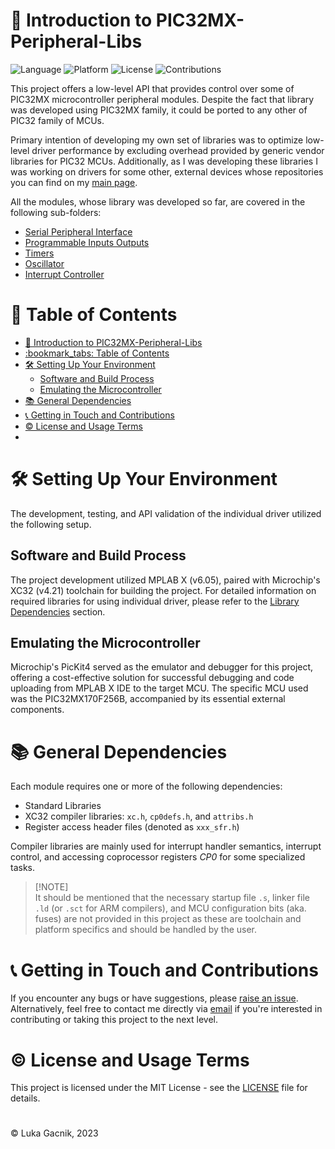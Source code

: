 # 📘 Introduction to PIC32MX-Peripheral-Libs

![Language](https://img.shields.io/badge/language-C-brightgreen) ![Platform](https://img.shields.io/badge/platform-PIC32-blue) ![License](https://img.shields.io/badge/license-MIT-green) ![Contributions](https://img.shields.io/badge/contributions-welcome-brightgreen.svg)

This project offers a low-level API that provides control over some of PIC32MX microcontroller peripheral modules. Despite the fact that library was developed using PIC32MX family, it could be ported to any other of PIC32 family of MCUs.

Primary intention of developing my own set of libraries was to optimize low-level driver performance by excluding overhead provided by generic vendor libraries for PIC32 MCUs. Additionally, as I was developing these libraries I was working on drivers for some other, external devices whose repositories you can find on my [main page](https://github.com/MucaGinger).

All the modules, whose library was developed so far, are covered in the following sub-folders:
- [Serial Peripheral Interface](Spi)
- [Programmable Inputs Outputs](Pio)
- [Timers](Tmr)
- [Oscillator](Osc)
- [Interrupt Controller](Ic)

# :bookmark_tabs: Table of Contents

- [📘 Introduction to PIC32MX-Peripheral-Libs](#-introduction-to-pic32mx-peripheral-libs)
- [:bookmark\_tabs: Table of Contents](#bookmark_tabs-table-of-contents)
- [🛠️ Setting Up Your Environment](#️-setting-up-your-environment)
  - [Software and Build Process](#software-and-build-process)
  - [Emulating the Microcontroller](#emulating-the-microcontroller)
- [📚 General Dependencies](#-general-dependencies)
- [📞 Getting in Touch and Contributions](#-getting-in-touch-and-contributions)
- [©️ License and Usage Terms](#️-license-and-usage-terms)
- [](#)

# 🛠️ Setting Up Your Environment

The development, testing, and API validation of the individual driver utilized the following setup.

## Software and Build Process

The project development utilized MPLAB X (v6.05), paired with Microchip's XC32 (v4.21) toolchain for building the project. For detailed information on required libraries for using individual driver, please refer to the [Library Dependencies](#-dependencies-and-prerequisites) section.

## Emulating the Microcontroller

Microchip's PicKit4 served as the emulator and debugger for this project, offering a cost-effective solution for successful debugging and code uploading from MPLAB X IDE to the target MCU. The specific MCU used was the PIC32MX170F256B, accompanied by its essential external components.

# 📚 General Dependencies

Each module requires one or more of the following dependencies:
- Standard Libraries
- XC32 compiler libraries: `xc.h`, `cp0defs.h`, and `attribs.h`
- Register access header files (denoted as `xxx_sfr.h`)

Compiler libraries are mainly used for interrupt handler semantics, interrupt control, and accessing coprocessor registers *CP0* for some specialized tasks.

> [!NOTE]\
> It should be mentioned that the necessary startup file <code>.s</code>, linker file <code>.ld</code> (or <code>.sct</code> for ARM compilers), and MCU configuration bits (aka. fuses) are not provided in this project as these are toolchain and platform specifics and should be handled by the user.

# 📞 Getting in Touch and Contributions

If you encounter any bugs or have suggestions, please [raise an issue](https://github.com/MucaGinger/PIC32MX-Peripheral-Libs/issues). Alternatively, feel free to contact me directly via [email](lgacnik97@gmail.com) if you're interested in contributing or taking this project to the next level.

# ©️ License and Usage Terms

This project is licensed under the MIT License - see the [LICENSE](LICENSE) file for details.

#

&copy; Luka Gacnik, 2023